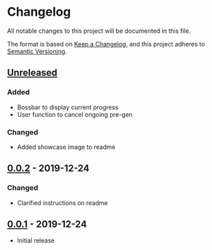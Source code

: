# Changelog
All notable changes to this project will be documented in this file.

The format is based on [Keep a Changelog](https://keepachangelog.com/en/1.0.0/), and this project adheres to [Semantic Versioning](https://semver.org/spec/v2.0.0.html).

## [Unreleased]
### Added
- Bossbar to display current progress
- User function to cancel ongoing pre-gen
### Changed
- Added showcase image to readme

## [0.0.2] - 2019-12-24
### Changed
- Clarified instructions on readme

## [0.0.1] - 2019-12-24
- Initial release

[Unreleased]: https://github.com/Arcensoth/chunkbuster-datapack/compare/v0.0.2...HEAD
[0.0.2]: https://github.com/Arcensoth/chunkbuster-datapack/compare/v0.0.1...v0.0.2
[0.0.1]: https://github.com/Arcensoth/chunkbuster-datapack/releases/tag/v0.0.1
